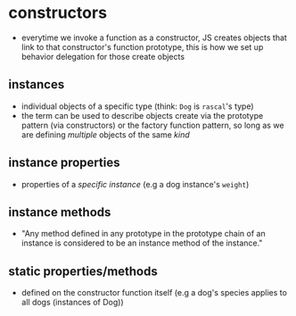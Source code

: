# constructors

- everytime we invoke a function as a constructor, JS creates objects that link to that constructor's function prototype, this is how we set up behavior delegation for those create objects

## instances

- individual objects of a specific type (think: `Dog` is `rascal`'s type)
- the term can be used to describe objects create via the prototype pattern (via constructors) or the factory function pattern, so long as we are defining _multiple_ objects of the same _kind_

## instance properties

- properties of a _specific instance_ (e.g a dog instance's `weight`)

## instance methods

- "Any method defined in any prototype in the prototype chain of an instance is considered to be an instance method of the instance."

## static properties/methods
- defined on the constructor function itself (e.g a dog's species applies to all dogs (instances of Dog))